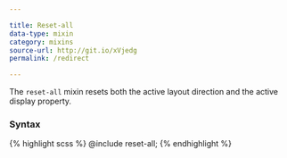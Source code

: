 ```yaml
---

title: Reset-all
data-type: mixin
category: mixins
source-url: http://git.io/xVjedg
permalink: /redirect

---
```


The `reset-all` mixin resets both the active layout direction and the active display property.

### Syntax

{% highlight scss %}
@include reset-all;
{% endhighlight %}
